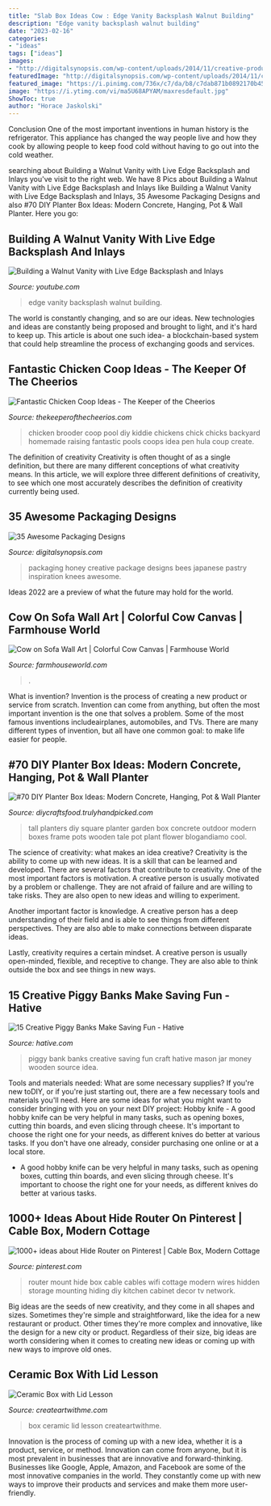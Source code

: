 ```yaml
---
title: "Slab Box Ideas Cow : Edge Vanity Backsplash Walnut Building"
description: "Edge vanity backsplash walnut building"
date: "2023-02-16"
categories:
- "ideas"
tags: ["ideas"]
images:
- "http://digitalsynopsis.com/wp-content/uploads/2014/11/creative-product-packaging-design-32.jpg"
featuredImage: "http://digitalsynopsis.com/wp-content/uploads/2014/11/creative-product-packaging-design-32.jpg"
featured_image: "https://i.pinimg.com/736x/c7/da/b8/c7dab871b0892170b45061d21b7bf142--cable-box-wall-mount-modern-cottage-decor.jpg"
image: "https://i.ytimg.com/vi/ma5U68APYAM/maxresdefault.jpg"
ShowToc: true
author: "Horace Jaskolski"
---
```



Conclusion
One of the most important inventions in human history is the refrigerator. This appliance has changed the way people live and how they cook by allowing people to keep food cold without having to go out into the cold weather.

	

		
searching about Building a Walnut Vanity with Live Edge Backsplash and Inlays you've visit to the right web. We have 8 Pics about Building a Walnut Vanity with Live Edge Backsplash and Inlays like Building a Walnut Vanity with Live Edge Backsplash and Inlays, 35 Awesome Packaging Designs and also #70 DIY Planter Box Ideas: Modern Concrete, Hanging, Pot &amp; Wall Planter. Here you go:
		
    
## Building A Walnut Vanity With Live Edge Backsplash And Inlays

<img loading=lazy src="https://i.ytimg.com/vi/ma5U68APYAM/maxresdefault.jpg" onerror="this.onerror=null;this.src='https://tse3.mm.bing.net/th?id=OIP.GTrtwALZgLkZplCqytsIugHaEK&amp;pid=15.1';" alt="Building a Walnut Vanity with Live Edge Backsplash and Inlays">

_Source: youtube.com_

>edge vanity backsplash walnut building. 

	

The world is constantly changing, and so are our ideas. New technologies and ideas are constantly being proposed and brought to light, and it's hard to keep up. This article is about one such idea- a blockchain-based system that could help streamline the process of exchanging goods and services.

    
## Fantastic Chicken Coop Ideas - The Keeper Of The Cheerios

<img loading=lazy src="http://www.thekeeperofthecheerios.com/wp-content/uploads/2016/12/13442465_1196379483746145_7894605403827976374_o.jpg" onerror="this.onerror=null;this.src='https://tse2.mm.bing.net/th?id=OIP.NbYoBzqMJzH-X0m-CxskSAHaE8&amp;pid=15.1';" alt="Fantastic Chicken Coop Ideas - The Keeper of the Cheerios">

_Source: thekeeperofthecheerios.com_

>chicken brooder coop pool diy kiddie chickens chick chicks backyard homemade raising fantastic pools coops idea pen hula coup create. 

	

The definition of creativity
Creativity is often thought of as a single definition, but there are many different conceptions of what creativity means. In this article, we will explore three different definitions of creativity, to see which one most accurately describes the definition of creativity currently being used.

    
## 35 Awesome Packaging Designs

<img loading=lazy src="http://digitalsynopsis.com/wp-content/uploads/2014/11/creative-product-packaging-design-32.jpg" onerror="this.onerror=null;this.src='https://tse2.mm.bing.net/th?id=OIP.5ZenYOVKbFmiYWSEa_tNXgHaFM&amp;pid=15.1';" alt="35 Awesome Packaging Designs">

_Source: digitalsynopsis.com_

>packaging honey creative package designs bees japanese pastry inspiration knees awesome. 

	

Ideas 2022 are a preview of what the future may hold for the world.

    
## Cow On Sofa Wall Art | Colorful Cow Canvas | Farmhouse World

<img loading=lazy src="http://cdn.shopify.com/s/files/1/0051/3667/8958/products/cow-on-sofa-wall-art-colorful-cow-canvas-967120_grande.jpg?v=1584057999" onerror="this.onerror=null;this.src='https://tse1.mm.bing.net/th?id=OIP.yK0IPu0NbtTVjsQtx5vU-QHaHa&amp;pid=15.1';" alt="Cow on Sofa Wall Art | Colorful Cow Canvas | Farmhouse World">

_Source: farmhouseworld.com_

>. 

	

What is invention?
Invention is the process of creating a new product or service from scratch. Invention can come from anything, but often the most important invention is the one that solves a problem. Some of the most famous inventions includeairplanes, automobiles, and TVs. There are many different types of invention, but all have one common goal: to make life easier for people.

    
## #70 DIY Planter Box Ideas: Modern Concrete, Hanging, Pot &amp; Wall Planter

<img loading=lazy src="http://diycraftsfood.trulyhandpicked.com/wp-content/uploads/2016/11/DIY-tall-planter-box-3.jpg" onerror="this.onerror=null;this.src='https://tse1.mm.bing.net/th?id=OIP.dewC9wf5T1-4cKyUAV-3YwHaLF&amp;pid=15.1';" alt="#70 DIY Planter Box Ideas: Modern Concrete, Hanging, Pot &amp; Wall Planter">

_Source: diycraftsfood.trulyhandpicked.com_

>tall planters diy square planter garden box concrete outdoor modern boxes frame pots wooden tale pot plant flower blogandiamo cool. 

	

The science of creativity: what makes an idea creative?
Creativity is the ability to come up with new ideas. It is a skill that can be learned and developed. There are several factors that contribute to creativity.
One of the most important factors is motivation. A creative person is usually motivated by a problem or challenge. They are not afraid of failure and are willing to take risks. They are also open to new ideas and willing to experiment.

Another important factor is knowledge. A creative person has a deep understanding of their field and is able to see things from different perspectives. They are also able to make connections between disparate ideas.

Lastly, creativity requires a certain mindset. A creative person is usually open-minded, flexible, and receptive to change. They are also able to think outside the box and see things in new ways.

    
## 15 Creative Piggy Banks Make Saving Fun - Hative

<img loading=lazy src="http://hative.com/wp-content/uploads/2014/11/creative-piggy-banks/7-creative-piggy-banks.jpg" onerror="this.onerror=null;this.src='https://tse1.mm.bing.net/th?id=OIP.EV6XLw_KY_gensrBalLh-wHaKX&amp;pid=15.1';" alt="15 Creative Piggy Banks Make Saving Fun - Hative">

_Source: hative.com_

>piggy bank banks creative saving fun craft hative mason jar money wooden source idea. 

	

Tools and materials needed: What are some necessary supplies?
If you're new toDIY, or if you're just starting out, there are a few necessary tools and materials you'll need. Here are some ideas for what you might want to consider bringing with you on your next DIY project:
Hobby knife - A good hobby knife can be very helpful in many tasks, such as opening boxes, cutting thin boards, and even slicing through cheese. It's important to choose the right one for your needs, as different knives do better at various tasks. If you don't have one already, consider purchasing one online or at a local store.

- A good hobby knife can be very helpful in many tasks, such as opening boxes, cutting thin boards, and even slicing through cheese. It's important to choose the right one for your needs, as different knives do better at various tasks.

    
## 1000+ Ideas About Hide Router On Pinterest | Cable Box, Modern Cottage

<img loading=lazy src="https://i.pinimg.com/736x/c7/da/b8/c7dab871b0892170b45061d21b7bf142--cable-box-wall-mount-modern-cottage-decor.jpg" onerror="this.onerror=null;this.src='https://tse3.mm.bing.net/th?id=OIP.aj_zfDx2FCMXG2xzjoDHWQHaJ3&amp;pid=15.1';" alt="1000+ ideas about Hide Router on Pinterest | Cable Box, Modern Cottage">

_Source: pinterest.com_

>router mount hide box cable cables wifi cottage modern wires hidden storage mounting hiding diy kitchen cabinet decor tv network. 

	

Big ideas are the seeds of new creativity, and they come in all shapes and sizes. Sometimes they're simple and straightforward, like the idea for a new restaurant or product. Other times they're more complex and innovative, like the design for a new city or product. Regardless of their size, big ideas are worth considering when it comes to creating new ideas or coming up with new ways to improve old ones.

    
## Ceramic Box With Lid Lesson

<img loading=lazy src="http://i1.wp.com/createartwithme.com/wp-content/uploads/2015/01/CeramicBoxwithLid-15.jpg" onerror="this.onerror=null;this.src='https://tse4.mm.bing.net/th?id=OIP.74jFmyr8w_5z2PzvccRs-AHaJ4&amp;pid=15.1';" alt="Ceramic Box with Lid Lesson">

_Source: createartwithme.com_

>box ceramic lid lesson createartwithme. 

	

Innovation is the process of coming up with a new idea, whether it is a product, service, or method. Innovation can come from anyone, but it is most prevalent in businesses that are innovative and forward-thinking. Businesses like Google, Apple, Amazon, and Facebook are some of the most innovative companies in the world. They constantly come up with new ways to improve their products and services and make them more user-friendly.

